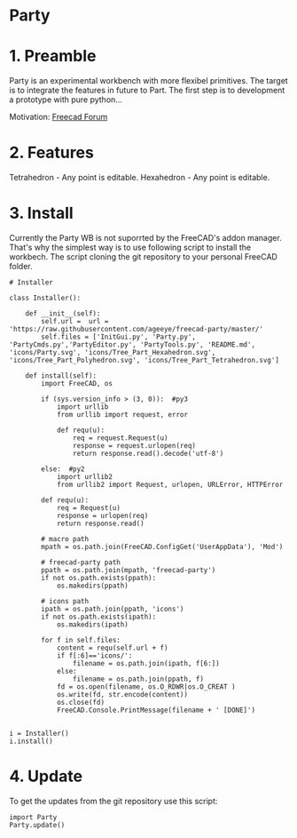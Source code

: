 Party
=====

# 1. Preamble

Party is an experimental workbench with more flexibel primitives. The target is to integrate the features in future to Part. The first step is to development a prototype with pure python...

Motivation: [Freecad Forum](https://forum.freecadweb.org/viewtopic.php?f=13&t=30289)

# 2. Features

Tetrahedron - Any point is editable.
Hexahedron  - Any point is editable.


# 3. Install

Currently the Party WB is not suporrted by the FreeCAD's addon manager. That's why the simplest way is to use following script to install the workbech. The script cloning the git repository to your personal FreeCAD folder. 


```
# Installer 

class Installer():

    def __init__(self):
        self.url =  url = 'https://raw.githubusercontent.com/ageeye/freecad-party/master/'
        self.files = ['InitGui.py', 'Party.py', 'PartyCmds.py','PartyEditor.py', 'PartyTools.py', 'README.md', 'icons/Party.svg', 'icons/Tree_Part_Hexahedron.svg', 'icons/Tree_Part_Polyhedron.svg', 'icons/Tree_Part_Tetrahedron.svg']

    def install(self):
        import FreeCAD, os

        if (sys.version_info > (3, 0)):  #py3
            import urllib
            from urllib import request, error 
    
            def requ(u):
                req = request.Request(u)
                response = request.urlopen(req)
                return response.read().decode('utf-8')
            
        else:  #py2
            import urllib2
            from urllib2 import Request, urlopen, URLError, HTTPError
                                
        def requ(u):
            req = Request(u)
            response = urlopen(req)
            return response.read()

        # macro path
        mpath = os.path.join(FreeCAD.ConfigGet('UserAppData'), 'Mod')

        # freecad-party path
        ppath = os.path.join(mpath, 'freecad-party')
        if not os.path.exists(ppath):
            os.makedirs(ppath)

        # icons path
        ipath = os.path.join(ppath, 'icons')
        if not os.path.exists(ipath):
            os.makedirs(ipath)

        for f in self.files:
            content = requ(self.url + f)
            if f[:6]=='icons/':
                filename = os.path.join(ipath, f[6:])
            else: 
                filename = os.path.join(ppath, f)
            fd = os.open(filename, os.O_RDWR|os.O_CREAT )
            os.write(fd, str.encode(content))
            os.close(fd)
            FreeCAD.Console.PrintMessage(filename + ' [DONE]')


i = Installer()
i.install()
```

# 4. Update

To get the updates from the git repository use this script:

```
import Party
Party.update()
```

